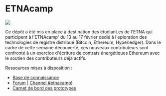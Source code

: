 # ETNAcamp

![](https://github.com/DAISEE/MasterCamp-ETNA/blob/master/docs/MasterCampETNA.png)

Ce dépôt a été mis en place à destination des étudiant.es de l'ETNA qui participent à l'ETNAcamp' du 13 au 17 février dédié à l'eploration des technologies de registre distribué (Bitcoin, Ethereum, Hyperledger). Dans le cadre de cette semaine découverte, ces nouveaux contributeurs sont confronté à un exercice d'écriture de contrats énergétiques Ethereum avec le soutien des contributeurs déjà actifs.

Ressources mises à disposition : 
- [Base de connaissance](https://frama.link/DAISEE-knowledge)
- [Forum](https://daisee.org) | [Channel #etnacamp](https://chat.daisee.org/channel/etnacamp))
- [Carnet de bord des prototypes](https://github.com/DAISEE/Prototypes)
